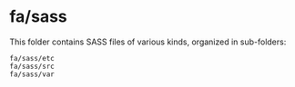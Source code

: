 # fa/sass

This folder contains SASS files of various kinds, organized in sub-folders:

    fa/sass/etc
    fa/sass/src
    fa/sass/var
